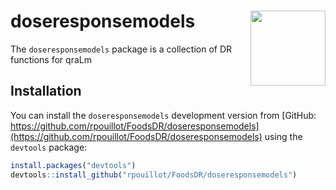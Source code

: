 
<!-- README.md is generated from README.Rmd. Please edit that file -->

# doseresponsemodels <img src="man/figures/logo.png" align="right" alt="" width="120" />

The `doseresponsemodels` package is a collection of DR functions for
qraLm

## Installation

You can install the `doseresponsemodels` development version from
[GitHub:
https://github.com/rpouillot/FoodsDR/doseresponsemodels](https://github.com/rpouillot/FoodsDR/doseresponsemodels)
using the `devtools` package:

``` r
install.packages("devtools")
devtools::install_github("rpouillot/FoodsDR/doseresponsemodels")
```
